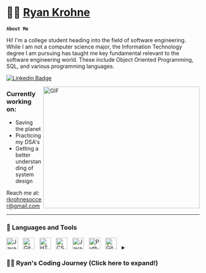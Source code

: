 # 🏄‍♂️ <a href="https://www.linkedin.com/in/ryankrohne" >Ryan Krohne</a>


**`About Me`**

Hi! I'm a college student heading into the field of software engineering. While I am not a computer science major, the Information Technology degree I am pursuing has taught me key fundamental relevant to the software engineering world. These include Object Oriented Programming, SQL, and various programming languages.


[![Linkedin Badge](https://img.shields.io/badge/-LinkedIn-0e76a8?style=flat-square&logo=Linkedin&logoColor=white)](https://www.linkedin.com/in/ryankrohne)

<img align="right" alt="GIF" src="https://img.etimg.com/thumb/msid-84146083,width-1015,height-761,imgsize-638053,resizemode-8,quality-100/prime/technology-and-startups/booting-up-developer-economy-how-tech-startups-are-helping-coders-build-and-test-software-faster.jpg" width="408" height="318" />
  

### Currently working on:
* Saving the planet
* Practicing my DSA's
* Getting a better understanding of system design

Reach me at: rkrohnesoccer@gmail.com

[//]: # (Comment: Post your resume as a google drive link and post it below your email. Just fill in google drive link in the href.)
[//]: # (Code: - 📄 Check out my <a href="" target="blank">Resume</a>)

---

### 🧰 Languages and Tools

<img align="left" alt="Java" width="30px" style="padding-right:10px;" src="https://cdn.jsdelivr.net/gh/devicons/devicon/icons/java/java-original.svg"/>
<img align="left" alt="Git" width="30px" style="padding-right:10px;" src="https://cdn.jsdelivr.net/gh/devicons/devicon/icons/git/git-original.svg" />
<img align="left" alt="HTML" width="30px" style="padding-right:10px;" src="https://cdn.jsdelivr.net/gh/devicons/devicon/icons/html5/html5-plain.svg" />
<img align="left" alt="CSS" width="30px" style="padding-right:10px;" src="https://cdn.jsdelivr.net/gh/devicons/devicon/icons/css3/css3-plain.svg" />
<img align="left" alt="JavaScript" width="30px" style="padding-right:10px;" src="https://cdn.jsdelivr.net/gh/devicons/devicon/icons/javascript/javascript-plain.svg" />
<img align="left" alt="Python" width="30px" style="padding-right:10px;" src="https://cdn.jsdelivr.net/gh/devicons/devicon/icons/python/python-plain.svg" />
<img align="left" alt="GitHub" width="30px" style="padding-right:10px;" src="https://cdn.jsdelivr.net/gh/devicons/devicon/icons/github/github-original.svg" />
<br />


<details>
 <summary><h3>👨‍💻 Ryan's Coding Journey (Click here to expand!)</h3></summary>
   I started my coding journey in my teens when I was introduced to scratch. At the time I thought it was cool but didn't make a connection to how coding impacted the real world. When I first got in to college, I naively decided to pursue a degree in Information Technology, as I was completely unaware of what I wanted to do with my life. Fortunately, college was when I was re-introduced to software development. Currently, I find myself highly motivated by considering the difference I make in the real world - something that's hard to see if you only think of software development as working on stories and completing pull requests.
 
</details>
